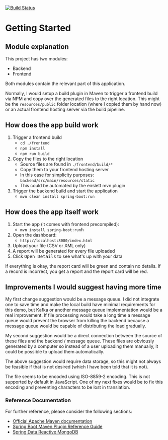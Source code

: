 [![Build Status](https://travis-ci.com/vroegop/Luminis.svg?branch=master)](https://travis-ci.com/vroegop/Luminis)

# Getting Started

## Module explanation

This project has two modules:

* Backend
* Frontend

Both modules contain the relevant part of this application.

Normally, I would setup a build plugin in Maven to trigger a frontend build
via NPM and copy over the generated files to the right location. This might be
the `resources/public` folder location (where I copied them by hand now)
or an actual frontend hosting server via the build pipeline.

## How does the app build work

1. Trigger a frontend build
    * `cd ./frontend`
    * `npm install`
    * `npm run build`
2. Copy the files to the right location
    * Source files are found in `./frontend/build/*`
    * Copy them to your frontend hosting server
    * In this case for simplicity purposes: `backend/src/main/resources/static`
    * This could be automated by the eirslett mvn plugin
3. Trigger the backend build and start the application
    * `mvn clean install spring-boot:run`

## How does the app itself work

1. Start the app (it comes with frontend precompiled):
    * `mvn install spring-boot:run`h
2. Open the dashboard:
    * `http://localhost:8080/index.html`
3. Upload your file (CSV or XML only)
4. A report will be generated for every file uploaded
5. Click <kbd>Open Details</kbd> to see what's up with your data

If everything is okay, the report card will be green and contain no details.
If a record is incorrect, you get a report and the report card will be red.

## Improvements I would suggest having more time

My first change suggestion would be a message queue. I did not integrate
one to save time and make the local build have minimal requirements for 
this demo, but Kafka or another message queue implementation would be a
real improvement. If file processing would take a long time a message
queue would prevent the browser from killing the backend because a
message queue would be capable of distributing the load gradually.

My second suggestion would be a direct connection between the source of
these files and the backend / message queue. These files are obviously
generated by a computer so instead of a user uploading them manually,
it could be possible to upload them automatically.

The above suggestion would require data storage, so this might not always
be feasible if that is not desired (which I have been told that it is not).

The file seems to be encoded using ISO-8859-2 encoding. This is not supported
by default in JavaScript. One of my next fixes would be to fix this encoding
and preventing characters to be lost in translation.

### Reference Documentation
For further reference, please consider the following sections:

* [Official Apache Maven documentation](https://maven.apache.org/guides/index.html)
* [Spring Boot Maven Plugin Reference Guide](https://docs.spring.io/spring-boot/docs/2.2.6.RELEASE/maven-plugin/)
* [Spring Data Reactive MongoDB](https://docs.spring.io/spring-boot/docs/2.2.6.RELEASE/reference/htmlsingle/#boot-features-mongodb)
